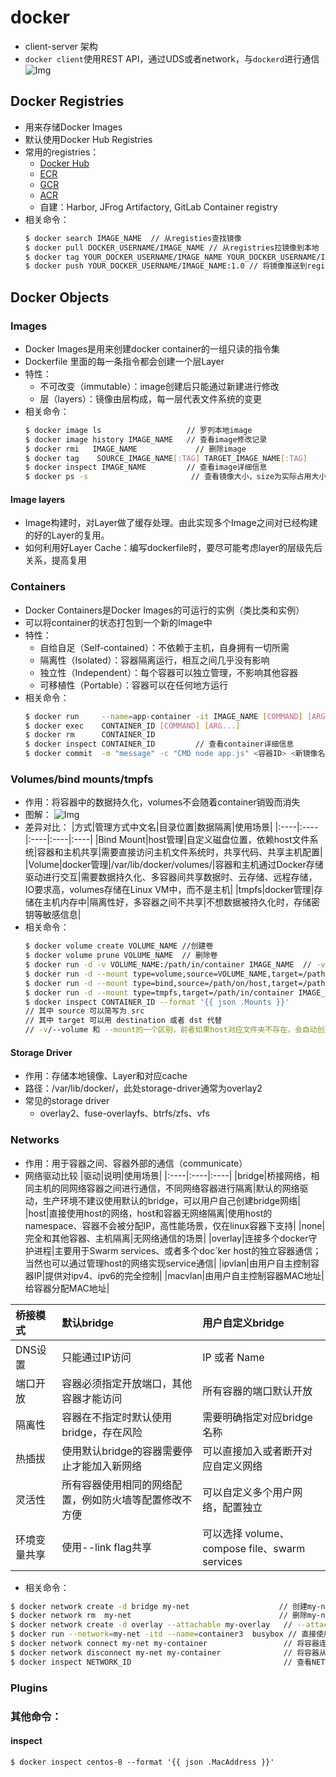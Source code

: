 # docker
* client-server 架构
* `docker client`使用REST API，通过UDS或者network，与`dockerd`进行通信
![Img](https://raw.staticdn.net/Navyum/imgbed/main/IMG/a2959a6248c161ea2a84e671c8a5d38d.png)

## Docker Registries
* 用来存储Docker Images
* 默认使用Docker Hub Registries
* 常用的registries：
    * [Docker Hub](https://hub.docker.com/)
    * [ECR](https://aws.amazon.com/ecr/)
    * [GCR](https://cloud.google.com/artifact-registry)
    * [ACR](https://azure.microsoft.com/en-in/products/container-registry)
    * 自建：Harbor, JFrog Artifactory, GitLab Container registry 
* 相关命令：
    ```bash
    $ docker search IMAGE_NAME  // 从registies查找镜像
    $ docker pull DOCKER_USERNAME/IMAGE_NAME // 从registries拉镜像到本地
    $ docker tag YOUR_DOCKER_USERNAME/IMAGE_NAME YOUR_DOCKER_USERNAME/IMAGE_NAME:1.0 //将本地镜像重命名
    $ docker push YOUR_DOCKER_USERNAME/IMAGE_NAME:1.0 // 将镜像推送到registries
    ```

## Docker Objects

### Images
* Docker Images是用来创建docker container的一组只读的指令集
* Dockerfile 里面的每一条指令都会创建一个层Layer
* 特性：
    * 不可改变（immutable）：image创建后只能通过新建进行修改
    * 层（layers）：镜像由层构成，每一层代表文件系统的变更
* 相关命令：
    ```bash
    $ docker image ls                   // 罗列本地image
    $ docker image history IMAGE_NAME   // 查看image修改记录
    $ docker rmi   IMAGE_NAME             // 删除image
    $ docker tag    SOURCE_IMAGE_NAME[:TAG] TARGET_IMAGE_NAME[:TAG]    // 给指定image重命名并打上TAG
    $ docker inspect IMAGE_NAME         // 查看image详细信息
    $ docker ps -s                       // 查看镜像大小，size为实际占用大小，virtual size为虚拟内存占用，有一个算一个
    ```
#### Image layers
* Image构建时，对Layer做了缓存处理。由此实现多个Image之间对已经构建的好的Layer的复用。
* 如何利用好Layer Cache：编写dockerfile时，要尽可能考虑layer的层级先后关系，提高复用

### Containers
* Docker Containers是Docker Images的可运行的实例（类比类和实例）
* 可以将container的状态打包到一个新的Image中
* 特性：
    * 自给自足（Self-contained）：不依赖于主机，自身拥有一切所需
    * 隔离性（Isolated）：容器隔离运行，相互之间几乎没有影响
    * 独立性（Independent）：每个容器可以独立管理，不影响其他容器
    * 可移植性（Portable）：容器可以在任何地方运行
* 相关命令：
    ```bash
    $ docker run     --name=app-container -it IMAGE_NAME [COMMAND] [ARG...]   //新建container
    $ docker exec    CONTAINER_ID [COMMAND] [ARG...]                         //对运行中的container执行命令
    $ docker rm      CONTAINER_ID
    $ docker inspect CONTAINER_ID         // 查看container详细信息
    $ docker commit  -m "message" -c "CMD node app.js" <容器ID> <新镜像名称>  //将容器ID保存为新镜像，并设置默认CMD为node app.js。不推荐，推荐使用dockerfile
    ```

### Volumes/bind mounts/tmpfs
* 作用：将容器中的数据持久化，volumes不会随着container销毁而消失
* 图解：
![Img](https://raw.staticdn.net/Navyum/imgbed/pic/IMG/385b08ca5b077a3bf9bced726581755b.png)
* 差异对比：
|方式|管理方式中文名|目录位置|数据隔离|使用场景|
|:----|:----|:----|:----|:----|
|Bind Mount|host管理|自定义磁盘位置，依赖host文件系统|容器和主机共享|需要直接访问主机文件系统时，共享代码、共享主机配置|
|Volume|docker管理|/var/lib/docker/volumes/<volume-name>|容器和主机通过Docker存储驱动进行交互|需要数据持久化、多容器间共享数据时、云存储、远程存储，IO要求高，volumes存储在Linux VM中，而不是主机|
|tmpfs|docker管理|存储在主机内存中|隔离性好，多容器之间不共享|不想数据被持久化时，存储密钥等敏感信息|
* 相关命令：
    ``` bash
    $ docker volume create VOLUME_NAME //创建卷
    $ docker volume prune VOLUME_NAME  // 删除卷
    $ docker run -d -v VOLUME_NAME:/path/in/container IMAGE_NAME  // -v 方式挂载
    $ docker run -d --mount type=volume,source=VOLUME_NAME,target=/path/in/container IMAGE_NAME  // 挂载 volume
    $ docker run -d --mount type=bind,source=/path/on/host,target=/path/in/container IMAGE_NAME  // bind mount
    $ docker run -d --mount type=tmpfs,target=/path/in/container IMAGE_NAME  // tmpfs
    $ docker inspect CONTAINER_ID --format '{{ json .Mounts }}'
    // 其中 source 可以简写为 src
    // 其中 target 可以用 destination 或者 dst 代替
    // -v/--volume 和 --mount的一个区别，前者如果host对应文件夹不存在，会自动创建，后者会报错
    ```
#### Storage Driver
* 作用：存储本地镜像、Layer和对应cache
* 路径：/var/lib/docker/<storage-driver>，此处storage-driver通常为overlay2
* 常见的storage driver
    * overlay2、fuse-overlayfs、btrfs/zfs、vfs

### Networks
* 作用：用于容器之间、容器外部的通信（communicate）
* 网络驱动比较
|驱动|说明|使用场景|
|:----|:----|:----|
|bridge|桥接网络，相同主机的同网络容器之间进行通信，不同网络容器进行隔离|默认的网络驱动，生产环境不建议使用默认的bridge，可以用户自己创建bridge网络|
|host|直接使用host的网络，host和容器无网络隔离|使用host的namespace、容器不会被分配IP，高性能场景，仅在linux容器下支持|
|none|完全和其他容器、主机隔离|无网络通信的场景|
|overlay|连接多个docker守护进程|主要用于Swarm services、或者多个doc´ker host的独立容器通信；当然也可以通过管理host的网络实现service通信|
|ipvlan|由用户自主控制容器IP|提供对ipv4、ipv6的完全控制|
|macvlan|由用户自主控制容器MAC地址|给容器分配MAC地址|

|桥接模式|默认bridge|用户自定义bridge|
|:----|:----|:----|
|DNS设置|只能通过IP访问|IP 或者 Name|
|端口开放|容器必须指定开放端口，其他容器才能访问|所有容器的端口默认开放|
|隔离性|容器在不指定时默认使用bridge，存在风险|需要明确指定对应bridge名称|
|热插拔|使用默认bridge的容器需要停止才能加入新网络|可以直接加入或者断开对应自定义网络|
|灵活性|所有容器使用相同的网络配置，例如防火墙等配置修改不方便|可以自定义多个用户网络，配置独立|
|环境变量共享|使用--link flag共享|可以选择 volume、compose file、swarm services|

* 相关命令：
``` bash
$ docker network create -d bridge my-net                    // 创建my-net网络
$ docker network rm  my-net                                 // 删除my-net网络
$ docker network create -d overlay --attachable my-overlay   // --attachable 实现非swarm service的连接
$ docker run --network=my-net -itd --name=container3  busybox // 直接使用my-net网络运行容器
$ docker network connect my-net my-container                 // 将容器连接到my-net网络
$ docker network disconnect my-net my-container              // 将容器从my-net网络断开
$ docker inspect NETWORK_ID                                  // 查看NETWORK_ID网络信息
```


### Plugins

### 其他命令：
#### inspect
```
$ docker inspect centos-8 --format '{{ json .MacAddress }}'
```